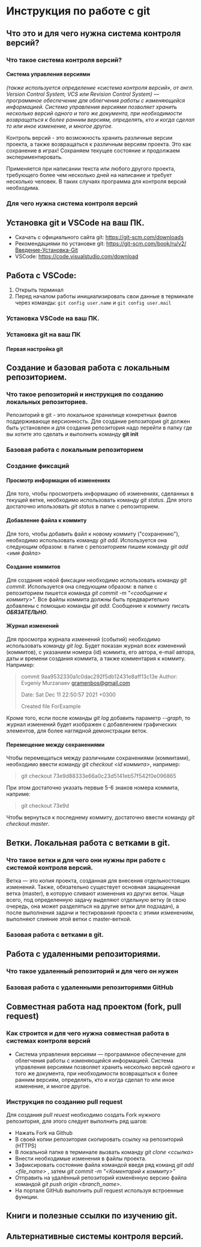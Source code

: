 # Инструкция по работе с git

## Что это и для чего нужна система контроля версий?

### Что такое система контроля версий?
#### Система управления версиями 
_(также используется определение «система контроля версий», от англ. Version Control System, VCS или Revision Control System) — программное обеспечение для облегчения работы с изменяющейся информацией. Система управления версиями позволяет хранить несколько версий одного и того же документа, при необходимости возвращаться к более ранним версиям, определять, кто и когда сделал то или иное изменение, и многое другое._

Контроль версий - это возможность хранить различные версии проекта, а также возвращаться к различным версиям проекта. Это как сохранение в играх! Сохраняем текущее состояние и продолжаем экспериментировать.

Применяется при написании текста или любого другого проекта, требующего более чем несколько дней на написание и требует несколько человек. В таких случаях программа для контроля версий необходима.

### Для чего нужна система контроля версий

## Установка git и VSCode на ваш ПК.

* Скачать с официального сайта git: https://git-scm.com/downloads
* Рекомендациями по установке git: https://git-scm.com/book/ru/v2/Введение-Установка-Git
* VSCode: https://code.visualstudio.com/download

## Работа с VSCode:

1. Открыть терминал
2. Перед началом работы инициализировать свои данные в терминале через команды: ```git config user.name```
и ```git config user.mail```





### Установка VSCode на ваш ПК.

### Установка git на ваш ПК

#### Первая настройка git

## Создание и базовая работа с локальным репозиторием.

### Что такое репозиторий и инструкция по созданию локальных репозиториев.
Репозиторий в git - это локальное хранилище конкретных фаилов поддерживающе версионность. 
Для создание репозитория git должен быть установлен и для создания репозитория надо перейти в папку где вы хотите это сделать и выполнить команду **git init**

### Базовая работа с локальным репозиторием

### **Создание фиксаций**

#### **Просмотр информации об изменениях**

Для того, чтобы просмотреть информацию об изменениях, сделанных в текущей ветке, необходимо использовать команду *git status*. Для этого достаточно ипользовать *git status* в папке с репозиторием.

#### **Добавление файла к коммиту**
Для того, чтобы добавить файл к новому коммиту ("сохранению"), необходимо использовать команду *git add*. Используется она следующим образом: в папке с репозиторием пишем команду *git add <имя файла>*

#### **Создание коммитов**

Для создания новой фиксации необходимо использовать команду *git commit*. Используется она следующим образом: в папке с репозиторием пишется команда *git commit -m "<сообщение к коммиту>"*. Все файлы коммита должны быть предварительно добавлены с помощью команды *git add*. Сообщение к коммиту писать ***ОБЯЗАТЕЛЬНО***.

#### **Журнал изменений**

Для просмотра журнала изменений (событий) необходимо использовать команду *git log*. Будет показан журнал всех изменений (коммитов), с указанием номера (id) коммита, его автора, e-mail автора, даты и времени создания коммита, а также комментария к коммиту. Например:
>commit 9aa9532330a1c0dac292f5db12431e8aff13c13e
>Author: Evgeniy Murzanaev <gramenbos@gmail.com>
>
>Date:   Sat Dec 11 22:50:57 2021 +0300
>
>Created file ForExample

Кроме того, если после команды *git log* добавить параметр *--graph*, то журнал изменений будет изображен с добавлением графических элементов, для более наглядной демонстрации веток.

#### **Перемещение между сохранениями**

Чтобы перемещаться между различными сохранениями (коммитами), необходимо ввести команду *git checkout <id коммита>*, например:
> git checkout 73e9d88333e66a0c23d5141eb57f542f0e096865

При этом достаточно указать первые 5-6 знаков номера коммита, наприме:
> git checkout 73e9d

Чтобы вернуться к последнему коммиту, достаточно ввести команду *git checkout master*.

## Ветки. Локальная работа с ветками в git.

### Что такое ветки и для чего они нужны при работе с системой контроля версий.

Ветка — это копия проекта, созданная для внесения отдельностоящих изменений. Также, обязательно существует основная защищенная ветка (master), в которую сливают изменения из других веток. Чаще всего, под определенную задачу выделяют отдельную ветку (в свою очередь, она может разделяться на другие ветки для подзадач), а после выполнения задачи и тестирования проекта с этими изменениям, выполняют слияние этой ветки с master-веткой.

### Базовая работа с ветками в git.

## Работа с удаленными репозиториями.

### Что такое удаленный репозиторий и для чего он нужен

### Базовая работа с удаленными репозиториями GitHub

## Совместная работа над проектом (fork, pull request)

### **Как строится и для чего нужна совместная работа в системах контроля версий**

- Система управления версиями — программное обеспечение для облегчения работы с изменяющейся информацией. Система управления версиями позволяет хранить несколько версий одного и того же документа, при необходимости возвращаться к более ранним версиям, определять, кто и когда сделал то или иное изменение, и многое другое.

### Инструкция по созданию pull request

Для создания *pull reuest* необходимо создать Fork нужного репозитория, для этого следует выполнить ряд шагов:

* Нажать Fork на Github 
* В своей копии репозитория скопировать ссылку на репозиторий (HTTPS)
* В локальной папке в терминале вызвать команду *git clone <ссылка>* 
* Внести необходимые изменения в файлы проекта.
* Зафиксировать состояние файла командой введя ряд команд *git add <file_name>* , затем *git commit -m "<Коментарий к коммиту>"*
* Отправить на удалённый репозиторий изменённую версию файла командой *git push origin <branch_name>*.
* На портале GitHub выполнить pull request используя встроенные функции.




## Книги и полезные ссылки по изучению git.

## Альтернативные системы контроля версий.
